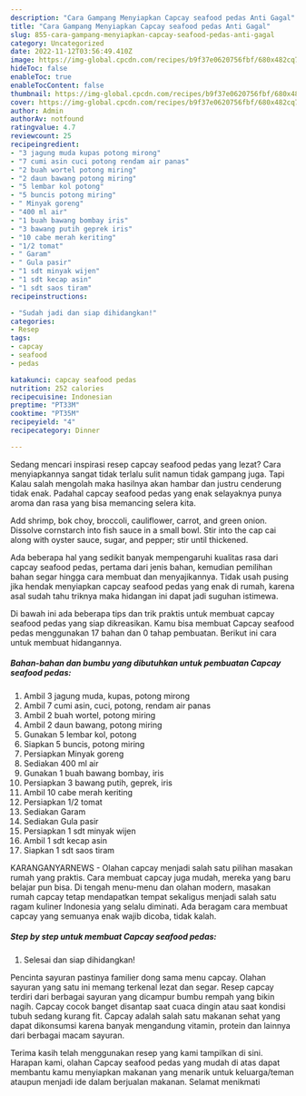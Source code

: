 ```yaml
---
description: "Cara Gampang Menyiapkan Capcay seafood pedas Anti Gagal"
title: "Cara Gampang Menyiapkan Capcay seafood pedas Anti Gagal"
slug: 855-cara-gampang-menyiapkan-capcay-seafood-pedas-anti-gagal
category: Uncategorized
date: 2022-11-12T03:56:49.410Z
image: https://img-global.cpcdn.com/recipes/b9f37e0620756fbf/680x482cq70/capcay-seafood-pedas-foto-resep-utama.jpg
hideToc: false
enableToc: true
enableTocContent: false
thumbnail: https://img-global.cpcdn.com/recipes/b9f37e0620756fbf/680x482cq70/capcay-seafood-pedas-foto-resep-utama.jpg
cover: https://img-global.cpcdn.com/recipes/b9f37e0620756fbf/680x482cq70/capcay-seafood-pedas-foto-resep-utama.jpg
author: Admin
authorAv: notfound
ratingvalue: 4.7
reviewcount: 25
recipeingredient:
- "3 jagung muda kupas potong mirong"
- "7 cumi asin cuci potong rendam air panas"
- "2 buah wortel potong miring"
- "2 daun bawang potong miring"
- "5 lembar kol potong"
- "5 buncis potong miring"
- " Minyak goreng"
- "400 ml air"
- "1 buah bawang bombay iris"
- "3 bawang putih geprek iris"
- "10 cabe merah keriting"
- "1/2 tomat"
- " Garam"
- " Gula pasir"
- "1 sdt minyak wijen"
- "1 sdt kecap asin"
- "1 sdt saos tiram"
recipeinstructions:

- "Sudah jadi dan siap dihidangkan!"
categories:
- Resep
tags:
- capcay
- seafood
- pedas

katakunci: capcay seafood pedas 
nutrition: 252 calories
recipecuisine: Indonesian
preptime: "PT33M"
cooktime: "PT35M"
recipeyield: "4"
recipecategory: Dinner

---
```



Sedang mencari inspirasi resep capcay seafood pedas yang lezat? Cara menyiapkannya sangat tidak terlalu sulit namun tidak gampang juga. Tapi Kalau salah mengolah maka hasilnya akan hambar dan justru cenderung tidak enak. Padahal capcay seafood pedas yang enak selayaknya punya aroma dan rasa yang bisa memancing selera kita.


Add shrimp, bok choy, broccoli, cauliflower, carrot, and green onion. Dissolve cornstarch into fish sauce in a small bowl. Stir into the cap cai along with oyster sauce, sugar, and pepper; stir until thickened.

Ada beberapa hal yang sedikit banyak mempengaruhi kualitas rasa dari capcay seafood pedas, pertama dari jenis bahan, kemudian pemilihan bahan segar hingga cara membuat dan menyajikannya. Tidak usah pusing jika hendak menyiapkan capcay seafood pedas yang enak di rumah, karena asal sudah tahu triknya maka hidangan ini dapat jadi suguhan istimewa.


Di bawah ini ada beberapa tips dan trik praktis untuk membuat capcay seafood pedas yang siap dikreasikan. Kamu bisa membuat Capcay seafood pedas menggunakan 17 bahan dan 0 tahap pembuatan. Berikut ini cara untuk membuat hidangannya.

<!--inarticleads1-->

##### Bahan-bahan dan bumbu yang dibutuhkan untuk pembuatan Capcay seafood pedas:

1. Ambil 3 jagung muda, kupas, potong mirong
1. Ambil 7 cumi asin, cuci, potong, rendam air panas
1. Ambil 2 buah wortel, potong miring
1. Ambil 2 daun bawang, potong miring
1. Gunakan 5 lembar kol, potong
1. Siapkan 5 buncis, potong miring
1. Persiapkan  Minyak goreng
1. Sediakan 400 ml air
1. Gunakan 1 buah bawang bombay, iris
1. Persiapkan 3 bawang putih, geprek, iris
1. Ambil 10 cabe merah keriting
1. Persiapkan 1/2 tomat
1. Sediakan  Garam
1. Sediakan  Gula pasir
1. Persiapkan 1 sdt minyak wijen
1. Ambil 1 sdt kecap asin
1. Siapkan 1 sdt saos tiram


KARANGANYARNEWS - Olahan capcay menjadi salah satu pilihan masakan rumah yang praktis. Cara membuat capcay juga mudah, mereka yang baru belajar pun bisa. Di tengah menu-menu dan olahan modern, masakan rumah capcay tetap mendapatkan tempat sekaligus menjadi salah satu ragam kuliner Indonesia yang selalu diminati. Ada beragam cara membuat capcay yang semuanya enak wajib dicoba, tidak kalah. 

<!--inarticleads2-->

##### Step by step untuk membuat Capcay seafood pedas:


1. Selesai dan siap dihidangkan!

Pencinta sayuran pastinya familier dong sama menu capcay. Olahan sayuran yang satu ini memang terkenal lezat dan segar. Resep capcay terdiri dari berbagai sayuran yang dicampur bumbu rempah yang bikin nagih. Capcay cocok banget disantap saat cuaca dingin atau saat kondisi tubuh sedang kurang fit. Capcay adalah salah satu makanan sehat yang dapat dikonsumsi karena banyak mengandung vitamin, protein dan lainnya dari berbagai macam sayuran. 

Terima kasih telah menggunakan resep yang kami tampilkan di sini. Harapan kami, olahan Capcay seafood pedas yang mudah di atas dapat membantu kamu menyiapkan makanan yang menarik untuk keluarga/teman ataupun menjadi ide dalam berjualan makanan. Selamat menikmati
